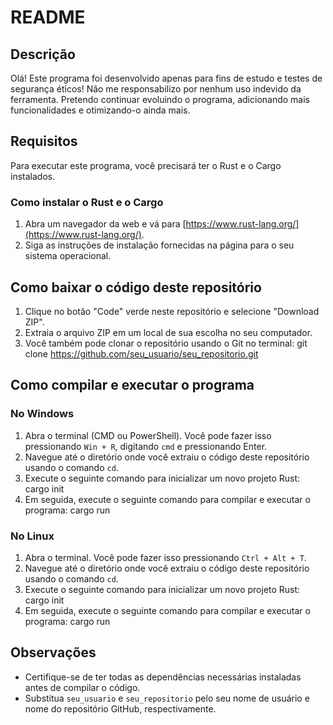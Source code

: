 # README

## Descrição
Olá! Este programa foi desenvolvido apenas para fins de estudo e testes de segurança éticos! Não me responsabilizo por nenhum uso indevido da ferramenta. Pretendo continuar evoluindo o programa, adicionando mais funcionalidades e otimizando-o ainda mais.

## Requisitos
Para executar este programa, você precisará ter o Rust e o Cargo instalados. 

### Como instalar o Rust e o Cargo

1. Abra um navegador da web e vá para [https://www.rust-lang.org/](https://www.rust-lang.org/).
2. Siga as instruções de instalação fornecidas na página para o seu sistema operacional. 

## Como baixar o código deste repositório

1. Clique no botão "Code" verde neste repositório e selecione "Download ZIP".
2. Extraia o arquivo ZIP em um local de sua escolha no seu computador.
3. Você também pode clonar o repositório usando o Git no terminal: git clone https://github.com/seu_usuario/seu_repositorio.git


## Como compilar e executar o programa

### No Windows

1. Abra o terminal (CMD ou PowerShell). Você pode fazer isso pressionando `Win + R`, digitando `cmd` e pressionando Enter.
2. Navegue até o diretório onde você extraiu o código deste repositório usando o comando `cd`.
3. Execute o seguinte comando para inicializar um novo projeto Rust: cargo init
4. Em seguida, execute o seguinte comando para compilar e executar o programa: cargo run


### No Linux

1. Abra o terminal. Você pode fazer isso pressionando `Ctrl + Alt + T`.
2. Navegue até o diretório onde você extraiu o código deste repositório usando o comando `cd`.
3. Execute o seguinte comando para inicializar um novo projeto Rust: cargo init
4. Em seguida, execute o seguinte comando para compilar e executar o programa: cargo run

   
## Observações
- Certifique-se de ter todas as dependências necessárias instaladas antes de compilar o código.
- Substitua `seu_usuario` e `seu_repositorio` pelo seu nome de usuário e nome do repositório GitHub, respectivamente.

